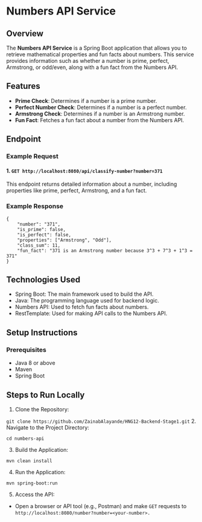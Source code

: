 # Numbers API Service

## Overview

The **Numbers API Service** is a Spring Boot application that allows you to retrieve mathematical properties and fun facts about numbers. This service provides information such as whether a number is prime, perfect, Armstrong, or odd/even, along with a fun fact from the Numbers API.

## Features

- **Prime Check**: Determines if a number is a prime number.
- **Perfect Number Check**: Determines if a number is a perfect number.
- **Armstrong Check**: Determines if a number is an Armstrong number.
- **Fun Fact**: Fetches a fun fact about a number from the Numbers API.

## Endpoint

### Example Request
#### 1. `GET http://localhost:8080/api/classify-number?number=371`

This endpoint returns detailed information about a number, including properties like prime, perfect, Armstrong, and a fun fact.


### Example Response
```
{
    "number": "371",
    "is_prime": false,
    "is_perfect": false,
    "properties": ["Armstrong", "Odd"],
    "class_sum": 11,
    "fun_fact": "371 is an Armstrong number because 3^3 + 7^3 + 1^3 = 371"
}
```


## Technologies Used
- Spring Boot: The main framework used to build the API.
- Java: The programming language used for backend logic.
- Numbers API: Used to fetch fun facts about numbers.
- RestTemplate: Used for making API calls to the Numbers API.


## Setup Instructions

### Prerequisites
- Java 8 or above
- Maven
- Spring Boot


## Steps to Run Locally
1. Clone the Repository:

`
git clone https://github.com/ZainabAlayande/HNG12-Backend-Stage1.git
`
2. Navigate to the Project Directory:

`cd numbers-api`

3. Build the Application:

`mvn clean install`

4. Run the Application:

`mvn spring-boot:run`

5. Access the API:

- Open a browser or API tool (e.g., Postman) and make `GET` requests to
  `http://localhost:8080/number?number=<your-number>.`


